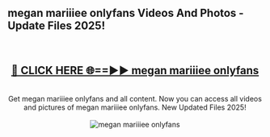 <h2>megan mariiiee onlyfans Videos And Photos - Update Files 2025!</h2>
<br>
<div align="center">
<h2><a href="https://linkcuts.com/hfmhzwbr" rel="nofollow">🔴 CLICK HERE 🌐==►► megan mariiiee onlyfans</a></h2>
<br>
Get megan mariiiee onlyfans and all content. Now you can access all videos and pictures of megan mariiiee onlyfans. New Updated Files 2025!
<br>
<br>
<a href="https://linkcuts.com/hfmhzwbr" rel="nofollow" data-target="animated-image.originalLink"><img src="https://i.ibb.co.com/WyWwxjT/player-gif2.gif" alt="megan mariiiee onlyfans" style="max-width: 100%; display: inline-block;" data-target="animated-image.originalImage"></a>
</div>
<br>